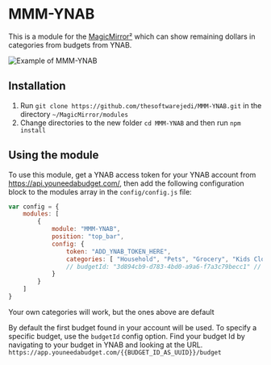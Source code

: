 # MMM-YNAB

This is a module for the [MagicMirror²](https://github.com/MichMich/MagicMirror/) which can show remaining dollars in categories from budgets from YNAB.

![Example of MMM-YNAB](./screenshot.png)

## Installation ##

1. Run `git clone https://github.com/thesoftwarejedi/MMM-YNAB.git` in the directory `~/MagicMirror/modules`
2. Change directories to the new folder `cd MMM-YNAB` and then run `npm install`

## Using the module

To use this module, get a YNAB access token for your YNAB account from https://api.youneedabudget.com/, then add the following configuration block to the modules array in the `config/config.js` file:

```js
var config = {
    modules: [
        {
            module: "MMM-YNAB",
            position: "top_bar",
            config: {
                token: "ADD_YNAB_TOKEN_HERE",
                categories: [ "Household", "Pets", "Grocery", "Kids Clothes", "Restaurants", "Lunch", "Spontaneous Fun" ],
                // budgetId: "3d894cb9-d783-4bd0-a9a6-f7a3c79becc1" // Optional
            }
        }
    ]
}
```

Your own categories will work, but the ones above are default

By default the first budget found in your account will be used. To specify a specific budget, use the `budgetId` config option. Find your budget Id by navigating to your budget in YNAB and looking at the URL. `https://app.youneedabudget.com/{{BUDGET_ID_AS_UUID}}/budget`
